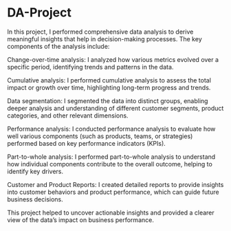 # DA-Project
In this project, I performed comprehensive data analysis to derive meaningful insights that help in decision-making processes. The key components of the analysis include:

Change-over-time analysis: I analyzed how various metrics evolved over a specific period, identifying trends and patterns in the data.

Cumulative analysis: I performed cumulative analysis to assess the total impact or growth over time, highlighting long-term progress and trends.

Data segmentation: I segmented the data into distinct groups, enabling deeper analysis and understanding of different customer segments, product categories, and other relevant dimensions.

Performance analysis: I conducted performance analysis to evaluate how well various components (such as products, teams, or strategies) performed based on key performance indicators (KPIs).

Part-to-whole analysis: I performed part-to-whole analysis to understand how individual components contribute to the overall outcome, helping to identify key drivers.

Customer and Product Reports: I created detailed reports to provide insights into customer behaviors and product performance, which can guide future business decisions.

This project helped to uncover actionable insights and provided a clearer view of the data’s impact on business performance.
